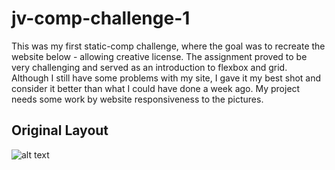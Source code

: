 # jv-comp-challenge-1

This was my first static-comp challenge, where the goal was to recreate the website below - allowing creative license. The assignment proved to be very challenging and served as an introduction to flexbox and grid. Although I still have some problems with my site, I gave it my best shot and consider it better than what I could have done a week ago. My project needs some work by website responsiveness to the pictures. 

## Original Layout
![alt text](githubusercontent.com/jobbotrock/jv-comp-challenge-1/master/Screen%20Shot%202020-05-26%20at%203.35.22%20AM.png)

##


